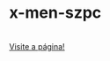 # x-men-szpc
<br>
<a href="https://sarahvargas79.github.io/x-men-szpc/" target="black"> Visite a página! </a>
